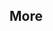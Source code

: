 <div id="title">

## More
</div>

<div id="body">

<include src="miscellaneous/unit-inParent-asPanel.md" boilerplate />
<include src="review/unit-inParent-asPanel.md" boilerplate />

</div>